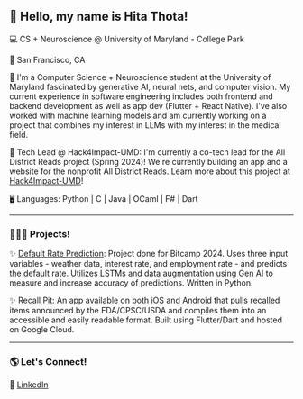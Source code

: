 ## 👋 Hello, my name is Hita Thota! 

💻 CS + Neuroscience @ University of Maryland - College Park

📍 San Francisco, CA

🌟 I'm a Computer Science + Neuroscience student at the University of Maryland fascinated by generative AI, neural nets, and computer vision. My current experience in software engineering includes both frontend and backend development as well as app dev (Flutter + React Native). I've also worked with machine learning models and am currently working on a project that combines my interest in LLMs with my interest in the medical field. 

🌱 Tech Lead @ Hack4Impact-UMD: I'm currently a co-tech lead for the All District Reads project (Spring 2024)! We're currently building an app and a website for the nonprofit All District Reads. Learn more about this project at [Hack4Impact-UMD](https://umd.hack4impact.org/)!

🖥️ Languages: Python | C | Java | OCaml | F# | Dart

---
### 👩🏾‍💻 Projects!
✨ [Default Rate Prediction](https://github.com/spoofle/bitcamp24/tree/main): Project done for Bitcamp 2024. Uses three input variables - weather data, interest rate, and employment rate - and predicts the default rate. Utilizes LSTMs and data augmentation using Gen AI to measure and increase accuracy of predictions. Written in Python.

✨ [Recall Pit](https://www.recallpit.com/): An app available on both iOS and Android that pulls recalled items announced by the FDA/CPSC/USDA and compiles them into an accessible and easily readable format. Built using Flutter/Dart and hosted on Google Cloud.


---
### 🌎 Let's Connect!
🔗 [LinkedIn](https://www.linkedin.com/in/hita-thota/)



<!--
**spoofle/spoofle** is a ✨ _special_ ✨ repository because its `README.md` (this file) appears on your GitHub profile.

Here are some ideas to get you started:

- 🔭 I’m currently working on ...
- 🌱 I’m currently learning ...
- 👯 I’m looking to collaborate on ...
- 🤔 I’m looking for help with ...
- 💬 Ask me about ...
- 📫 How to reach me: ...
- 😄 Pronouns: ...
- ⚡ Fun fact: ...
-->
